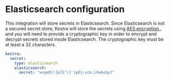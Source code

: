 # Elasticsearch configuration

This integration will store secrets in Elasticsearch. Since Elasticsearch is not a secured secret store, Kestra will store the secrets using [AES encryption,](https://en.wikipedia.org/wiki/Advanced_Encryption_Standard), and you will need to provide a cryptographic key in order to encrypt and decrypt secrets stored inside Elasticsearch. The cryptographic key must be at least a 32 characters.

```yaml
kestra:
  secret:
    type: elasticsearch
    elasticsearch:
      secret: "wvgeQ(!]p[5^/{')pEs;xcm.LXwAxbyJ"
```

